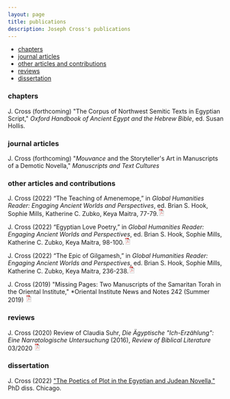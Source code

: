 ```yaml
---
layout: page
title: publications
description: Joseph Cross's publications
---
```


<div class="navbar">
    <div class="navbar-inner">
        <ul class="nav">
            <li><a href="#chapters">chapters</a></li>
            <li><a href="#journalarticles">journal articles</a></li>
            <li><a href="#otherarticles">other articles and contributions</a></li>
            <li><a href="#reviews">reviews</a></li>
            <li><a href="#dissertation">dissertation</a></li>
        </ul>
    </div>
</div>

### <a name="chapters"></a>chapters

J. Cross (forthcoming) "The Corpus of Northwest Semitic Texts in Egyptian Script," *Oxford Handbook of Ancient Egypt and the Hebrew Bible*, ed. Susan Hollis.

### <a name="journalarticles"></a>journal articles

J. Cross (forthcoming) "*Mouvance* and the Storyteller's Art in Manuscripts of a Demotic Novella," *Manuscripts and Text Cultures*

### <a name="otherarticles"></a>other articles and contributions

J. Cross (2022) “The Teaching of Amenemope,” in *Global Humanities Reader: Engaging Ancient Worlds and Perspectives*, ed. Brian S. Hook, Sophie Mills, Katherine C. Zubko, Keya Maitra, 77-79.[![pdf](icons16/pdf-icon.png)](files/2022.AmenemopeIntro.UNCA.pdf)<br/>

J. Cross (2022) “Egyptian Love Poetry,” in *Global Humanities Reader: Engaging Ancient Worlds and Perspectives*, ed. Brian S. Hook, Sophie Mills, Katherine C. Zubko, Keya Maitra, 98-100.[![pdf](icons16/pdf-icon.png)](files/2022.LovePoetryIntro.UNCA.pdf)<br/>

J. Cross (2022) “The Epic of Gilgamesh,” in *Global Humanities Reader: Engaging Ancient Worlds and Perspectives*, ed. Brian S. Hook, Sophie Mills, Katherine C. Zubko, Keya Maitra, 236-238.[![pdf](icons16/pdf-icon.png)](files/2022.GilgameshIntro.UNCA.pdf)<br/>

J. Cross (2019) "Missing Pages: Two Manuscripts of the Samaritan Torah in the Oriental Institute," *Oriental Institute News and Notes 242 (Summer 2019)
[![pdf](icons16/pdf-icon.png)](files/cross.missingpages.pdf)<br/>

### <a name="reviews"></a>reviews

J. Cross (2020) Review of Claudia Suhr, *Die Ägyptische "Ich-Erzählung": Eine Narratologische Untersuchung* (2016), *Review of Biblical Literature* 03/2020
[![pdf](icons16/pdf-icon.png)](files/cross.suhr.review.pdf)<br/>

### <a name="dissertation"></a>dissertation

J. Cross (2022) ["The Poetics of Plot in the Egyptian and Judean Novella,"](https://knowledge.uchicago.edu/record/3672?ln=en) PhD diss. Chicago.
